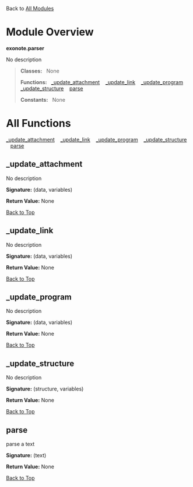Back to [All Modules](https://github.com/pyrustic/exonote/blob/master/docs/modules/README.md#readme)

# Module Overview

**exonote.parser**
 
No description

> **Classes:** &nbsp; None
>
> **Functions:** &nbsp; [\_update\_attachment](#_update_attachment) &nbsp;&nbsp; [\_update\_link](#_update_link) &nbsp;&nbsp; [\_update\_program](#_update_program) &nbsp;&nbsp; [\_update\_structure](#_update_structure) &nbsp;&nbsp; [parse](#parse)
>
> **Constants:** &nbsp; None

# All Functions
[\_update\_attachment](#_update_attachment) &nbsp;&nbsp; [\_update\_link](#_update_link) &nbsp;&nbsp; [\_update\_program](#_update_program) &nbsp;&nbsp; [\_update\_structure](#_update_structure) &nbsp;&nbsp; [parse](#parse)

## \_update\_attachment
No description



**Signature:** (data, variables)





**Return Value:** None

[Back to Top](#module-overview)


## \_update\_link
No description



**Signature:** (data, variables)





**Return Value:** None

[Back to Top](#module-overview)


## \_update\_program
No description



**Signature:** (data, variables)





**Return Value:** None

[Back to Top](#module-overview)


## \_update\_structure
No description



**Signature:** (structure, variables)





**Return Value:** None

[Back to Top](#module-overview)


## parse
parse a text



**Signature:** (text)





**Return Value:** None

[Back to Top](#module-overview)


